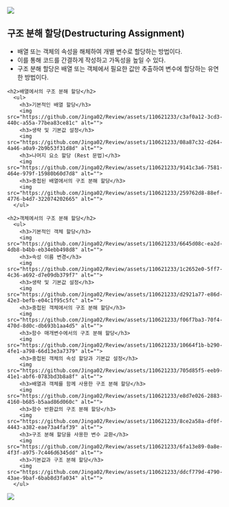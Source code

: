 <img src="https://user-images.githubusercontent.com/110621233/231062359-1b7d42fd-45a2-4605-8034-c342d05d5a9d.png"></img>
><!DOCTYPE html>
<html lang="en">
<head>
</head>
<body>
    <h2>구조 분해 할당(Destructuring Assignment)</h2>
      <ul>
          <li>배열 또는 객체의 속성을 해체하여 개별 변수로 할당하는 방법이다.</li>
          <li>이를 통해 코드를 간결하게 작성하고 가독성을 높일 수 있다.</li>
          <li>구조 분해 할당은 배열 또는 객체에서 필요한 값만 추출하여 변수에 할당하는 유연한 방법이다.</li>
      </ul>

    <h2>배열에서의 구조 분해 할당</h2>
      <ul>
        <h3>기본적인 배열 할당</h3>
        <img src="https://github.com/Jinga02/Review/assets/110621233/c3af0a12-3cd3-440c-a55a-77bea83ce81c" alt="">
        <h3>생략 및 기본값 설정</h3>
        <img src="https://github.com/Jinga02/Review/assets/110621233/08a87c32-d264-4a46-a0a9-2b9b53f31d8d" alt="">
        <h3>나머지 요소 할당 (Rest 문법)</h3>
        <img src="https://github.com/Jinga02/Review/assets/110621233/9141c3a6-7581-464e-979f-15980b60d7d8" alt="">
        <h3>중첩된 배열에서의 구조 분해 할당</h3>
        <img src="https://github.com/Jinga02/Review/assets/110621233/259762d8-88ef-4776-b4d7-322074202665" alt="">
      </ul>

    <h2>객체에서의 구조 분해 할당</h2>
      <ul>
        <h3>기본적인 객체 할당</h3>
        <img src="https://github.com/Jinga02/Review/assets/110621233/6645d08c-ea2d-4db8-b4bb-eb34ebb498d8" alt="">
        <h3>속성 이름 변경</h3>
        <img src="https://github.com/Jinga02/Review/assets/110621233/1c2652e0-5ff7-4c36-a692-d7e09db379f7" alt="">
        <h3>생략 및 기본값 설정</h3>
        <img src="https://github.com/Jinga02/Review/assets/110621233/d2921a77-e86d-42e3-befb-e04c1f95c5fc" alt="">
        <h3>중첩된 객체에서의 구조 분해 할당</h3>
        <img src="https://github.com/Jinga02/Review/assets/110621233/f06f7ba3-70f4-470d-8d0c-db693b1aa4d5" alt="">
        <h3>함수 매개변수에서의 구조 분해 할당</h3>
        <img src="https://github.com/Jinga02/Review/assets/110621233/10664f1b-b290-4fe1-a798-66d13e3a7379" alt="">
        <h3>중첩된 객체의 속성 할당과 기본값 설정</h3>
        <img src="https://github.com/Jinga02/Review/assets/110621233/705d85f5-eeb9-41e1-abf6-0783bd3b8a8f" alt="">
        <h3>배열과 객체를 함께 사용한 구조 분해 할당</h3>
        <img src="https://github.com/Jinga02/Review/assets/110621233/e8d7e026-2883-4160-b685-b5aad86d060c" alt="">
        <h3>함수 반환값의 구조 분해 할당</h3>
        <img src="https://github.com/Jinga02/Review/assets/110621233/8ce2a58a-df0f-4443-a382-eae73a4faf39" alt="">
        <h3>구조 분해 할당을 사용한 변수 교환</h3>
        <img src="https://github.com/Jinga02/Review/assets/110621233/6fa13e89-0a8e-4f3f-a975-7c446d6345dd" alt="">
        <h3>기본값과 구조 분해 할당</h3>
        <img src="https://github.com/Jinga02/Review/assets/110621233/ddcf779d-4790-43ae-9baf-6bab8d3fa034" alt="">        
      </ul>

<img src="https://user-images.githubusercontent.com/110621233/231062359-1b7d42fd-45a2-4605-8034-c342d05d5a9d.png"></img>

</body>
</html>
